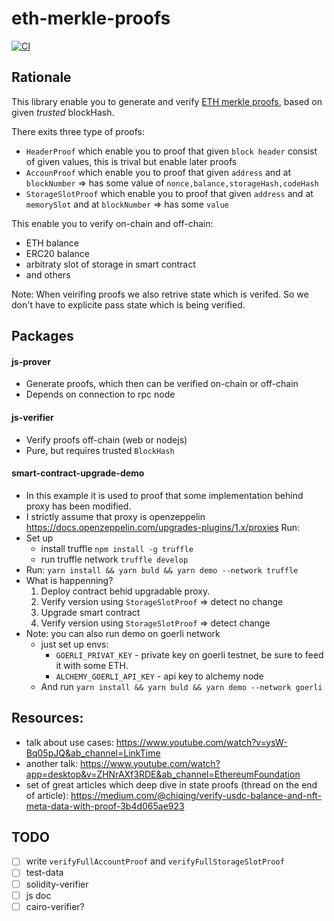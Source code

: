 # eth-merkle-proofs
[![CI](https://github.com/koonopek/eth-merkle-proofs/actions/workflows/CI.yml/badge.svg?branch=main)](https://github.com/koonopek/eth-merkle-proofs/actions/workflows/CI.yml)

## Rationale
This library enable you to generate and verify [ETH merkle proofs](https://eips.ethereum.org/EIPS/eip-1186), based on given *trusted* blockHash.

There exits three type of proofs:
* `HeaderProof` which enable you to proof that given `block header` consist of given values, this is trival but enable later proofs
* `AccounProof` which enable you to proof that given `address` and at `blockNumber` => has some value of `nonce,balance,storageHash,codeHash`
* `StorageSlotProof` which enable you to proof that given `address` and at `memorySlot` and at `blockNumber` => has some `value`

This enable you to verify on-chain and off-chain:
* ETH balance
* ERC20 balance
* arbitraty slot of storage in smart contract
* and others

Note: When veirifing proofs we also retrive state which is verifed. So we don't have to explicite pass state which is being verified.

## Packages

#### js-prover
* Generate proofs, which then can be verified on-chain or off-chain
* Depends on connection to rpc node

#### js-verifier
* Verify proofs off-chain (web or nodejs)
* Pure, but requires trusted `BlockHash`

####  smart-contract-upgrade-demo
* In this example it is used to proof that some implementation behind proxy has been modified.
* I strictly assume that proxy is openzeppelin https://docs.openzeppelin.com/upgrades-plugins/1.x/proxies
Run:
* Set up
  - install truffle `npm install -g truffle`
  - run truffle network `truffle develop`
* Run: `yarn install && yarn buld && yarn demo --network truffle`
* What is happenning?
  1. Deploy contract behid upgradable proxy.
  2. Verify version using `StorageSlotProof` => detect no change
  3. Upgrade smart contract
  4. Verify version using `StorageSlotProof` => detect change
* Note: you can also run demo on goerli network
  - just set up envs:
    - `GOERLI_PRIVAT_KEY` - private key on goerli testnet, be sure to feed it with some ETH.
    - `ALCHEMY_GOERLI_API_KEY` - api key to alchemy node
  - And run `yarn install && yarn buld && yarn demo --network goerli`  

## Resources:
- talk about use cases: https://www.youtube.com/watch?v=ysW-Bq05pJQ&ab_channel=LinkTime
- another talk: https://www.youtube.com/watch?app=desktop&v=ZHNrAXf3RDE&ab_channel=EthereumFoundation
- set of great articles which deep dive in state proofs (thread on the end of article): https://medium.com/@chiqing/verify-usdc-balance-and-nft-meta-data-with-proof-3b4d065ae923

 ## TODO 
 - [ ] write `verifyFullAccountProof` and `verifyFullStorageSlotProof`
 - [ ] test-data
 - [ ] solidity-verifier
 - [ ] js doc
 - [ ] cairo-verifier?
